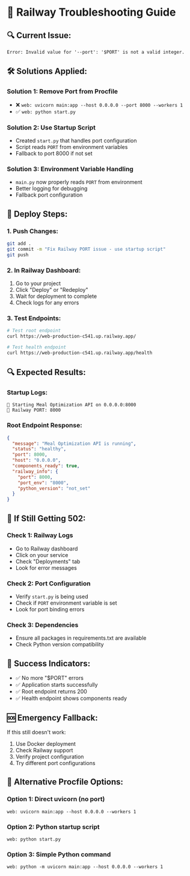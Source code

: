# 🚨 Railway Troubleshooting Guide

## 🔍 **Current Issue:**
```
Error: Invalid value for '--port': '$PORT' is not a valid integer.
```

## 🛠️ **Solutions Applied:**

### **Solution 1: Remove Port from Procfile**
- ❌ `web: uvicorn main:app --host 0.0.0.0 --port 8000 --workers 1`
- ✅ `web: python start.py`

### **Solution 2: Use Startup Script**
- Created `start.py` that handles port configuration
- Script reads `PORT` from environment variables
- Fallback to port 8000 if not set

### **Solution 3: Environment Variable Handling**
- `main.py` now properly reads `PORT` from environment
- Better logging for debugging
- Fallback port configuration

## 🚀 **Deploy Steps:**

### **1. Push Changes:**
```bash
git add .
git commit -m "Fix Railway PORT issue - use startup script"
git push
```

### **2. In Railway Dashboard:**
1. Go to your project
2. Click "Deploy" or "Redeploy"
3. Wait for deployment to complete
4. Check logs for any errors

### **3. Test Endpoints:**
```bash
# Test root endpoint
curl https://web-production-c541.up.railway.app/

# Test health endpoint  
curl https://web-production-c541.up.railway.app/health
```

## 🔍 **Expected Results:**

### **Startup Logs:**
```
🚀 Starting Meal Optimization API on 0.0.0.0:8000
🔧 Railway PORT: 8000
```

### **Root Endpoint Response:**
```json
{
  "message": "Meal Optimization API is running",
  "status": "healthy",
  "port": 8000,
  "host": "0.0.0.0",
  "components_ready": true,
  "railway_info": {
    "port": 8000,
    "port_env": "8000",
    "python_version": "not_set"
  }
}
```

## 🚨 **If Still Getting 502:**

### **Check 1: Railway Logs**
- Go to Railway dashboard
- Click on your service
- Check "Deployments" tab
- Look for error messages

### **Check 2: Port Configuration**
- Verify `start.py` is being used
- Check if `PORT` environment variable is set
- Look for port binding errors

### **Check 3: Dependencies**
- Ensure all packages in requirements.txt are available
- Check Python version compatibility

## 📝 **Success Indicators:**
- ✅ No more "$PORT" errors
- ✅ Application starts successfully
- ✅ Root endpoint returns 200
- ✅ Health endpoint shows components ready

## 🆘 **Emergency Fallback:**
If this still doesn't work:
1. Use Docker deployment
2. Check Railway support
3. Verify project configuration
4. Try different port configurations

## 🔧 **Alternative Procfile Options:**

### **Option 1: Direct uvicorn (no port)**
```
web: uvicorn main:app --host 0.0.0.0 --workers 1
```

### **Option 2: Python startup script**
```
web: python start.py
```

### **Option 3: Simple Python command**
```
web: python -m uvicorn main:app --host 0.0.0.0 --workers 1
```
